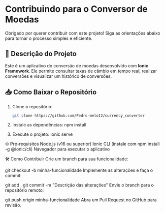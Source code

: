 # Contribuindo para o Conversor de Moedas

Obrigado por querer contribuir com este projeto! Siga as orientações abaixo para tornar o processo simples e eficiente.

## 📄 Descrição do Projeto
Este é um aplicativo de conversão de moedas desenvolvido com **Ionic Framework**. Ele permite consultar taxas de câmbio em tempo real, realizar conversões e visualizar um histórico de conversões.

## 📥 Como Baixar o Repositório

1. Clone o repositório:
   ```bash
   git clone https://github.com/Pedro-melo12/currency_converter
   
2. Instale as dependências:
    npm install

3. Execute o projeto:
    ionic serve
 
 ⚙️ Pré-requisitos
Node.js (v16 ou superior)
Ionic CLI (instale com npm install -g @ionic/cli)
Navegador para executar o aplicativo

🛠️ Como Contribuir
Crie um branch para sua funcionalidade:


git checkout -b minha-funcionalidade
Implemente as alterações e faça o commit:


git add .
git commit -m "Descrição das alterações"
Envie o branch para o repositório remoto:


git push origin minha-funcionalidade
Abra um Pull Request no GitHub para revisão.
